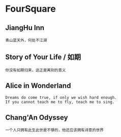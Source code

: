 # FourSquare

## JiangHu Inn

    青山蓝天外，何处不江湖



## Story of Your Life / 如期

    你没有如期归来，这正是离别的意义



## Alice in Wonderland

    Dreams do come true, if only we wish hard enough.
    If you cannot teach me to fly, teach me to sing.



## Chang'An Odyssey

    一个人只拥有此生此世是不够的，他还应该拥有诗意的世界


